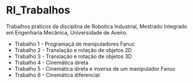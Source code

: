 # RI_Trabalhos
Trabalhos praticos da disciplina de Robotica Industrial, Mestrado Integrado em Engenharia Mecânica, Universidade de Aveiro.

- Trabalho 1 - Programaçã de manipuladores Fanuc
- Trabalho 2 - Translação e rotação de objetos 2D
- Trabalho 3 - Translação e rotação de objetos 3D
- Trabalho 4 - Cinemática direta
- Trabalho 5 - Cinemática direta e inversa de um manipulador Fanuc
- Trabalho 6 - Cinemática diferencial
